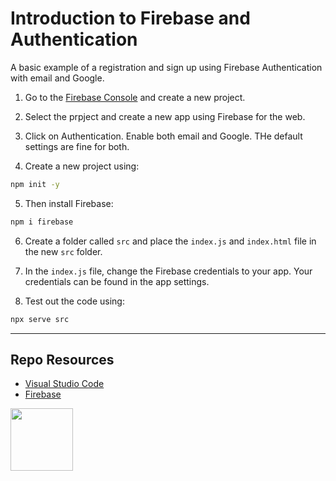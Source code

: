 # Introduction to Firebase and Authentication

A basic example of a registration and sign up using Firebase Authentication with email and Google. 

1. Go to the [Firebase Console](https://console.firebase.google.com/) and create a new project. 

2. Select the prpject and create a new app using Firebase for the web.

3. Click on Authentication. Enable both email and Google. THe default settings are fine for both.  

4. Create a new project using:

```sh
npm init -y
```

5. Then install Firebase:

```sh
npm i firebase
```

6. Create a folder called `src` and place the `index.js` and `index.html` file in the new `src` folder. 

8. In the `index.js` file, change the Firebase credentials to your app. Your credentials can be found in the app settings. 

9. Test out the code using:

```sh
npx serve src
```

***

## Repo Resources

* [Visual Studio Code](https://code.visualstudio.com/)
* [Firebase](https://console.firebase.google.com/) 

<a href="https://codeadam.ca">
<img src="https://codeadam.ca/images/code-block.png" width="100">
</a>
